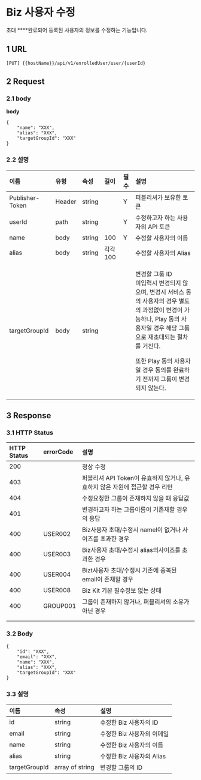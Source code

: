 # Biz 사용자 수정

초대 ****완료되어 등록된 사용자의 정보를 수정하는 기능입니다.

## 1 URL <a id="Biz&#xC0AC;&#xC6A9;&#xC790;&#xC218;&#xC815;v1-1URL"></a>

```text
[PUT] {{hostName}}/api/v1/enrolledUser/user/{userId}
```

## 2 Request <a id="Biz&#xC0AC;&#xC6A9;&#xC790;&#xC218;&#xC815;v1-2Request"></a>

### 2.1 body <a id="Biz&#xC0AC;&#xC6A9;&#xC790;&#xC218;&#xC815;v1-2.1body"></a>

**body**

```text
{
    "name": "XXX",
    "alias": "XXX",
    "targetGroupId": "XXX"
}
```

### 2.2 설명 <a id="Biz&#xC0AC;&#xC6A9;&#xC790;&#xC218;&#xC815;v1-2.2&#xC124;&#xBA85;"></a>

<table>
  <thead>
    <tr>
      <th style="text-align:left">&#xC774;&#xB984;</th>
      <th style="text-align:left">&#xC720;&#xD615;</th>
      <th style="text-align:left">&#xC18D;&#xC131;</th>
      <th style="text-align:left">&#xAE38;&#xC774;</th>
      <th style="text-align:left">&#xD544;&#xC218;</th>
      <th style="text-align:left">&#xC124;&#xBA85;</th>
    </tr>
  </thead>
  <tbody>
    <tr>
      <td style="text-align:left">Publisher-Token</td>
      <td style="text-align:left">Header</td>
      <td style="text-align:left">string</td>
      <td style="text-align:left"></td>
      <td style="text-align:left">Y</td>
      <td style="text-align:left">&#xD37C;&#xBE14;&#xB9AC;&#xC154;&#xAC00; &#xBCF4;&#xC720;&#xD55C; &#xD1A0;&#xD070;</td>
    </tr>
    <tr>
      <td style="text-align:left">userId</td>
      <td style="text-align:left">path</td>
      <td style="text-align:left">string</td>
      <td style="text-align:left"></td>
      <td style="text-align:left">Y</td>
      <td style="text-align:left">&#xC218;&#xC815;&#xD558;&#xACE0;&#xC790; &#xD558;&#xB294; &#xC0AC;&#xC6A9;&#xC790;&#xC758;
        API &#xD1A0;&#xD070;</td>
    </tr>
    <tr>
      <td style="text-align:left">name</td>
      <td style="text-align:left">body</td>
      <td style="text-align:left">string</td>
      <td style="text-align:left">100</td>
      <td style="text-align:left">Y</td>
      <td style="text-align:left">&#xC218;&#xC815;&#xD560; &#xC0AC;&#xC6A9;&#xC790;&#xC758; &#xC774;&#xB984;</td>
    </tr>
    <tr>
      <td style="text-align:left">alias</td>
      <td style="text-align:left">body</td>
      <td style="text-align:left">string</td>
      <td style="text-align:left">&#xAC01;&#xAC01; 100</td>
      <td style="text-align:left"></td>
      <td style="text-align:left">&#xC218;&#xC815;&#xD560; &#xC0AC;&#xC6A9;&#xC790;&#xC758; Alias</td>
    </tr>
    <tr>
      <td style="text-align:left">targetGroupId</td>
      <td style="text-align:left">body</td>
      <td style="text-align:left">string</td>
      <td style="text-align:left"></td>
      <td style="text-align:left"></td>
      <td style="text-align:left">
        <p>&#xBCC0;&#xACBD;&#xD560; &#xADF8;&#xB8F9; ID
          <br />&#xBBF8;&#xC785;&#xB825;&#xC2DC; &#xBCC0;&#xACBD;&#xB418;&#xC9C0; &#xC54A;&#xC73C;&#xBA70;,
          &#xBCC0;&#xACBD;&#xC2DC; &#xC11C;&#xBE44;&#xC2A4; &#xB3D9;&#xC758; &#xC0AC;&#xC6A9;&#xC790;&#xC758;
          &#xACBD;&#xC6B0; &#xBCC4;&#xB3C4;&#xC758; &#xACFC;&#xC815;&#xC5C6;&#xC774;
          &#xBCC0;&#xACBD;&#xC774; &#xAC00;&#xB2A5;&#xD558;&#xB098;, Play &#xB3D9;&#xC758;
          &#xC0AC;&#xC6A9;&#xC790;&#xC77C; &#xACBD;&#xC6B0; &#xD574;&#xB2F9; &#xADF8;&#xB8F9;&#xC73C;&#xB85C;
          &#xC7AC;&#xCD08;&#xB300;&#xB418;&#xB294; &#xC808;&#xCC28;&#xB97C; &#xAC70;&#xCE5C;&#xB2E4;.</p>
        <p>&#xB610;&#xD55C; Play &#xB3D9;&#xC758; &#xC0AC;&#xC6A9;&#xC790;&#xC77C;
          &#xACBD;&#xC6B0; &#xB3D9;&#xC758;&#xB97C; &#xC644;&#xB8CC;&#xD558;&#xAE30;
          &#xC804;&#xAE4C;&#xC9C0; &#xADF8;&#xB8F9;&#xC774; &#xBCC0;&#xACBD;&#xB418;&#xC9C0;
          &#xC54A;&#xB294;&#xB2E4;.</p>
      </td>
    </tr>
  </tbody>
</table>

## 3 Response <a id="Biz&#xC0AC;&#xC6A9;&#xC790;&#xC218;&#xC815;v1-3Response"></a>

### 3.1 HTTP Status <a id="Biz&#xC0AC;&#xC6A9;&#xC790;&#xC218;&#xC815;v1-3.1HTTPStatus"></a>

| HTTP Status | errorCode | 설명 |
| :--- | :--- | :--- |
| 200 |  | 정상 수정 |
| 403 |  | 퍼블리셔 API Token이 유효하지 않거나, 유효하지 않은 자원에 접근할 경우 리턴 |
| 404 |  | 수정요청한 그룹이 존재하지 않을 때 응답값 |
| 401 |  | 변경하고자 하는 그룹이름이 기존재할 경우의 응답 |
| 400 | USER002 | Biz사용자 초대/수정시 namel이 없거나 사이즈를 초과한 경우 |
| 400 | USER003 | Biz사용자 초대/수정시 alias의사이즈를 초과한 경우 |
| 400 | USER004 | Bizt사용자 초대/수정시 기존에 중복된 email이 존재할 경우 |
| 400 | USER008 | Biz Kit 기본 필수정보 없는 상태 |
| 400 | GROUP001 | 그룹이 존재하지 않거나, 퍼블리셔의 소유가 아닌 경우 |
|  |  |  |
|  |  |  |

### 3.2 Body <a id="Biz&#xC0AC;&#xC6A9;&#xC790;&#xC218;&#xC815;v1-3.2Body"></a>

```text
{
    "id": "XXX",
    "email": "XXX",
    "name": "XXX",
    "alias": "XXX",
    "targetGroupId": "XXX"
}
```

### 3.3 설명 <a id="Biz&#xC0AC;&#xC6A9;&#xC790;&#xC218;&#xC815;v1-3.3&#xC124;&#xBA85;"></a>

| 이름 | 속성 | 설명 |
| :--- | :--- | :--- |
| id | string | 수정한 Biz 사용자의 ID |
| email | string | 수정한 Biz 사용자의 이메일 |
| name | string | 수정한 Biz 사용자의 이름 |
| alias | string | 수정한 Biz 사용자의 Alias |
| targetGroupId | array of string | 변경할 그룹의 ID |

